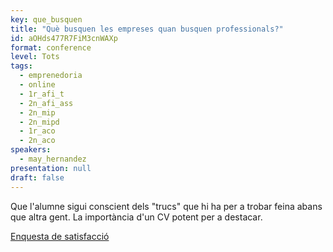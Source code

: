 ```yaml
---
key: que_busquen
title: "Què busquen les empreses quan busquen professionals?"
id: aOHds477R7FiM3cnWAXp
format: conference
level: Tots
tags:
  - emprenedoria
  - online
  - 1r_afi_t
  - 2n_afi_ass
  - 2n_mip
  - 2n_mipd
  - 1r_aco
  - 2n_aco
speakers:
  - may_hernandez
presentation: null
draft: false
---
```


Que l'alumne sigui conscient dels "trucs" que hi ha per a trobar feina abans que altra gent. La importància d'un CV potent per a destacar.

[Enquesta de satisfacció](https://docs.google.com/forms/d/e/1FAIpQLSfVZ7g83HUz6dhenMhuEbZ-Cv16O-lQtMTubhCtD-pvqF5ZPA/viewform?usp=sf_link)